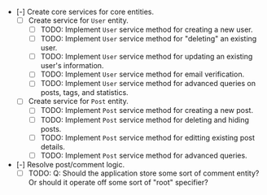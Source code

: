 * [-] Create core services for core entities.
  * [ ] Create service for `User` entity.
    * [ ] TODO: Implement `User` service method for creating a new user.
    * [ ] TODO: Implement `User` service method for "deleting" an existing user.
    * [ ] TODO: Implement `User` service method for updating an existing user's information.
    * [ ] TODO: Implement `User` service method for email verification.
    * [ ] TODO: Implement `User` service method for advanced queries on posts, tags, and statistics.
  * [ ] Create service for `Post` entity.
    * [ ] TODO: Implement `Post` service method for creating a new post.
    * [ ] TODO: Implement `Post` service method for deleting and hiding posts.
    * [ ] TODO: Implement `Post` service method for editting existing post details.
    * [ ] TODO: Implement `Post` service method for advanced queries.
* [-] Resolve post/comment logic.
  * [ ] TODO: Q: Should the application store some sort of comment entity? Or should it operate off some sort of "root" specifier?

